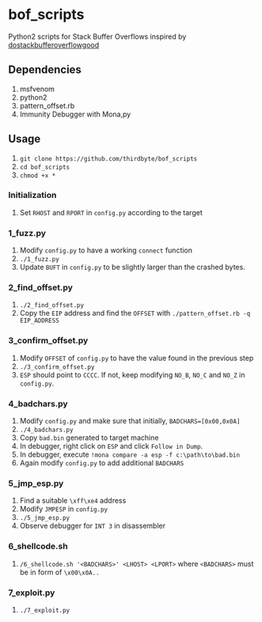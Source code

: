 # bof_scripts
Python2 scripts for Stack Buffer Overflows inspired by [dostackbufferoverflowgood](https://github.com/justinsteven/dostackbufferoverflowgood)

## Dependencies
1. msfvenom
2. python2
3. pattern_offset.rb
4. Immunity Debugger with Mona,py

## Usage

1. `git clone https://github.com/thirdbyte/bof_scripts`
2. `cd bof_scripts`
3. `chmod +x *`

### Initialization

1. Set `RHOST` and `RPORT` in `config.py` according to the target

### 1_fuzz.py

1. Modify `config.py` to have a working `connect` function
2. `./1_fuzz.py`
3. Update `BUFT` in `config.py` to be slightly larger than the crashed bytes.

### 2_find_offset.py

1. `./2_find_offset.py`
2. Copy the `EIP` address and find the `OFFSET` with `./pattern_offset.rb -q EIP_ADDRESS`

### 3_confirm_offset.py

1. Modify `OFFSET` of `config.py` to have the value found in the previous step
2. `./3_confirm_offset.py`
3. `ESP` should point to `CCCC`. If not, keep modifying `NO_B`, `NO_C` and `NO_Z` in `config.py`.

### 4_badchars.py

1. Modify `config.py` and make sure that initially, `BADCHARS=[0x00,0x0A]`
2. `./4_badchars.py`
3. Copy `bad.bin` generated to target machine
4. In debugger, right click on `ESP` and click `Follow in Dump`.
4. In debugger, execute `!mona compare -a esp -f c:\path\to\bad.bin`
5. Again modify `config.py` to add additional `BADCHARS`

### 5_jmp_esp.py

1. Find a suitable `\xff\xe4` address
2. Modify `JMPESP` in `config.py`
3. `./5_jmp_esp.py`
4. Observe debugger for `INT 3` in disassembler

### 6_shellcode.sh

1. `/6_shellcode.sh '<BADCHARS>' <LHOST> <LPORT>` where `<BADCHARS>` must be in form of `\x00\x0A..`

### 7_exploit.py 

1. `./7_exploit.py`
